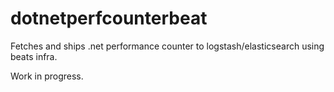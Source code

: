 # dotnetperfcounterbeat
Fetches and ships .net performance counter to logstash/elasticsearch using beats infra.


Work in progress.
